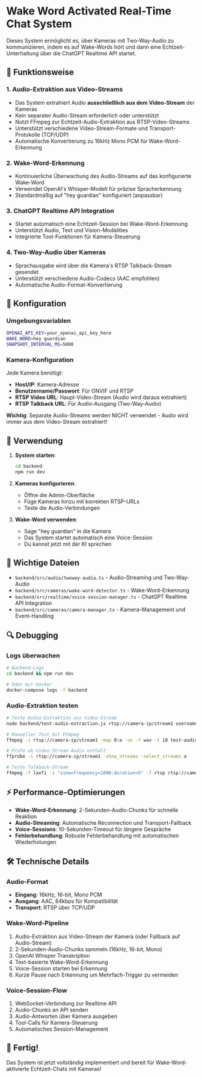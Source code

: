 # Wake Word Activated Real-Time Chat System

Dieses System ermöglicht es, über Kameras mit Two-Way-Audio zu kommunizieren, indem es auf Wake-Words hört und dann eine Echtzeit-Unterhaltung über die ChatGPT Realtime API startet.

## 🎯 Funktionsweise

### 1. Audio-Extraktion aus Video-Streams
- Das System extrahiert Audio **ausschließlich aus dem Video-Stream** der Kameras
- Kein separater Audio-Stream erforderlich oder unterstützt
- Nutzt FFmpeg zur Echtzeit-Audio-Extraktion aus RTSP-Video-Streams
- Unterstützt verschiedene Video-Stream-Formate und Transport-Protokolle (TCP/UDP)
- Automatische Konvertierung zu 16kHz Mono PCM für Wake-Word-Erkennung

### 2. Wake-Word-Erkennung
- Kontinuierliche Überwachung des Audio-Streams auf das konfigurierte Wake-Word
- Verwendet OpenAI's Whisper-Modell für präzise Spracherkennung
- Standardmäßig auf "hey guardian" konfiguriert (anpassbar)

### 3. ChatGPT Realtime API Integration
- Startet automatisch eine Echtzeit-Session bei Wake-Word-Erkennung
- Unterstützt Audio, Text und Vision-Modalities
- Integrierte Tool-Funktionen für Kamera-Steuerung

### 4. Two-Way-Audio über Kameras
- Sprachausgabe wird über die Kamera's RTSP Talkback-Stream gesendet
- Unterstützt verschiedene Audio-Codecs (AAC empfohlen)
- Automatische Audio-Format-Konvertierung

## 🔧 Konfiguration

### Umgebungsvariablen
```bash
OPENAI_API_KEY=your_openai_api_key_here
WAKE_WORD=hey guardian
SNAPSHOT_INTERVAL_MS=5000
```

### Kamera-Konfiguration
Jede Kamera benötigt:
- **Host/IP**: Kamera-Adresse
- **Benutzername/Passwort**: Für ONVIF und RTSP
- **RTSP Video URL**: Haupt-Video-Stream (Audio wird daraus extrahiert)
- **RTSP Talkback URL**: Für Audio-Ausgang (Two-Way-Audio)

**Wichtig**: Separate Audio-Streams werden NICHT verwendet - Audio wird immer aus dem Video-Stream extrahiert!

## 🚀 Verwendung

1. **System starten**:
   ```bash
   cd backend
   npm run dev
   ```

2. **Kameras konfigurieren**:
   - Öffne die Admin-Oberfläche
   - Füge Kameras hinzu mit korrekten RTSP-URLs
   - Teste die Audio-Verbindungen

3. **Wake-Word verwenden**:
   - Sage "hey guardian" in die Kamera
   - Das System startet automatisch eine Voice-Session
   - Du kannst jetzt mit der KI sprechen

## 📁 Wichtige Dateien

- `backend/src/audio/twoway-audio.ts` - Audio-Streaming und Two-Way-Audio
- `backend/src/cameras/wake-word-detector.ts` - Wake-Word-Erkennung
- `backend/src/realtime/voice-session-manager.ts` - ChatGPT Realtime API Integration
- `backend/src/cameras/camera-manager.ts` - Kamera-Management und Event-Handling

## 🔍 Debugging

### Logs überwachen
```bash
# Backend-Logs
cd backend && npm run dev

# Oder mit Docker
docker-compose logs -f backend
```

### Audio-Extraktion testen
```bash
# Teste Audio-Extraktion aus Video-Stream
node backend/test-audio-extraction.js rtsp://camera-ip/stream1 username password

# Manueller Test mit FFmpeg
ffmpeg -i rtsp://camera-ip/stream1 -map 0:a -vn -f wav -t 10 test-audio.wav

# Prüfe ob Video-Stream Audio enthält
ffprobe -i rtsp://camera-ip/stream1 -show_streams -select_streams a

# Teste Talkback-Stream
ffmpeg -f lavfi -i "sine=frequency=1000:duration=5" -f rtsp rtsp://camera-ip/talkback
```

## ⚡ Performance-Optimierungen

- **Wake-Word-Erkennung**: 2-Sekunden-Audio-Chunks für schnelle Reaktion
- **Audio-Streaming**: Automatische Reconnection und Transport-Fallback
- **Voice-Sessions**: 10-Sekunden-Timeout für längere Gespräche
- **Fehlerbehandlung**: Robuste Fehlerbehandlung mit automatischen Wiederholungen

## 🛠️ Technische Details

### Audio-Format
- **Eingang**: 16kHz, 16-bit, Mono PCM
- **Ausgang**: AAC, 64kbps für Kompatibilität
- **Transport**: RTSP über TCP/UDP

### Wake-Word-Pipeline
1. Audio-Extraktion aus Video-Stream der Kamera (oder Fallback auf Audio-Stream)
2. 2-Sekunden-Audio-Chunks sammeln (16kHz, 16-bit, Mono)
3. OpenAI Whisper Transkription
4. Text-basierte Wake-Word-Erkennung
5. Voice-Session starten bei Erkennung
6. Kurze Pause nach Erkennung um Mehrfach-Trigger zu vermeiden

### Voice-Session-Flow
1. WebSocket-Verbindung zur Realtime API
2. Audio-Chunks an API senden
3. Audio-Antworten über Kamera ausgeben
4. Tool-Calls für Kamera-Steuerung
5. Automatisches Session-Management

## 🎉 Fertig!

Das System ist jetzt vollständig implementiert und bereit für Wake-Word-aktivierte Echtzeit-Chats mit Kameras!
